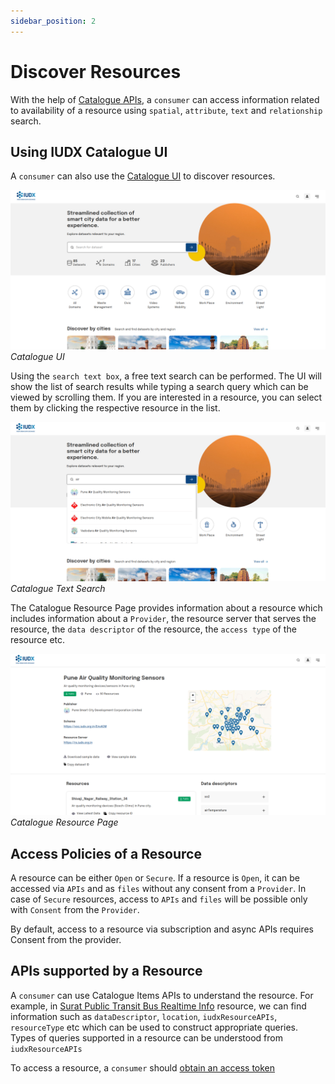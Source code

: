 ```yaml
---
sidebar_position: 2
---
```



# Discover Resources
With the help of [Catalogue APIs](https://api.catalogue.iudx.org.in/apis), a `consumer` can access information related to availability of a resource using `spatial`, `attribute`, `text` and `relationship` search.


## Using IUDX Catalogue UI

A `consumer` can also use the [Catalogue UI](https://catalogue.iudx.org.in/) to discover resources. 

![Catalogue UI](../../resources/cat/cat_home_page.png)<br/>
*Catalogue UI*

Using the `search text box`, a free text search can be performed. The UI will show the list of search results while typing a search query which can be viewed by scrolling them. If you are interested in a resource, you can select them by clicking the respective resource in the list. 

![Catalogue Text Search](../../resources/cat/cat_air_search.png)<br/>
*Catalogue Text Search*

The Catalogue Resource Page provides information about a resource which includes information about a `Provider`, the resource server that serves the resource, the `data descriptor` of the resource, the `access type` of the resource etc.


![Catalogue Resource Page](../../resources/cat/cat_res_page.png)<br/>
*Catalogue Resource Page*

## Access Policies of a Resource
A resource can be either `Open` or `Secure`. If a resource is `Open`, it can be accessed via `APIs` and as `files` without any consent from a `Provider`. In case of `Secure` resources, access to `APIs` and `files` will be possible only with `Consent` from the `Provider`. 

By default, access to a resource via subscription and async APIs requires Consent from the provider. 

## APIs supported by a Resource
A `consumer` can use Catalogue Items APIs to understand the resource. For example, in [Surat Public Transit Bus Realtime Info](https://api.catalogue.iudx.org.in/iudx/cat/v1/item?id=suratmunicipal.org/6db486cb4f720e8585ba1f45a931c63c25dbbbda/rs.iudx.org.in/surat-itms-realtime-info/surat-itms-live-eta) resource, we can find information such as `dataDescriptor`, `location`, `iudxResourceAPIs`, `resourceType` etc which can be used to construct appropriate queries. Types of queries supported in a resource can be understood from `iudxResourceAPIs`

To access a resource, a `consumer` should [obtain an access token](./consumer_obtaining_access_token.md)